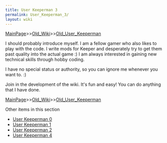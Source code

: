 ```yaml
---
title: User Keeperman 3
permalink: User_Keeperman_3/
layout: wiki
---
```


[MainPage](/keeperrl_wiki/ "wikilink")>>[Old_Wiki](/keeperrl_wiki/Old_Wiki "wikilink")>>[Old_User_Keeperman](/keeperrl_wiki/Old_User_Keeperman "wikilink")

I should probably introduce myself. I am a fellow gamer who also likes to play with the code. I write mods for Keeper and desperately try to get them past quality into the actual game :) I am always interested in gaining new technical skills through hobby coding.

I have no special status or authority, so you can ignore me whenever you want to. :)

Join in the development of the wiki. It's fun and easy! You can do anything that I have done.

[MainPage](/keeperrl_wiki/ "wikilink")>>[Old_Wiki](/keeperrl_wiki/Old_Wiki "wikilink")>>[Old_User_Keeperman](/keeperrl_wiki/Old_User_Keeperman "wikilink")

Other items in this section
-    [User Keeperman 0](/keeperrl_wiki/User_Keeperman_0 "wikilink")
-    [User Keeperman 1](/keeperrl_wiki/User_Keeperman_1 "wikilink")
-    [User Keeperman 2](/keeperrl_wiki/User_Keeperman_2 "wikilink")
-    [User Keeperman 4](/keeperrl_wiki/User_Keeperman_4 "wikilink")
